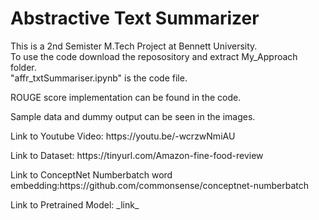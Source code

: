 # Abstractive Text Summarizer

<p>This is a 2nd Semister M.Tech Project at Bennett University.<br>
To use the code download the reposository and extract My_Approach folder. <br>
"affr_txtSummariser.ipynb" is the code file.
<br><p>
ROUGE score implementation can be found in the code. 
<br><p>
Sample data and dummy output can be seen in the images.
<br><p>
Link to Youtube Video: https://youtu.be/-wcrzwNmiAU
<br><p>
Link to Dataset: https://tinyurl.com/Amazon-fine-food-review
<br><p>
Link to ConceptNet Numberbatch word embedding:https://github.com/commonsense/conceptnet-numberbatch
<br><p>
Link to Pretrained Model: _link_
